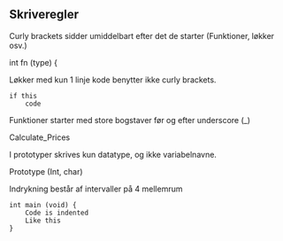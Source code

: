 ## Skriveregler

Curly brackets sidder umiddelbart efter det de starter (Funktioner, løkker osv.)

int fn (type) {

Løkker med kun 1 linje kode benytter ikke curly brackets.

    if this
        code

Funktioner starter med store bogstaver før og efter underscore (\_)

Calculate_Prices

I prototyper skrives kun datatype, og ikke variabelnavne.

Prototype (Int, char)

Indrykning består af intervaller på 4 mellemrum

    int main (void) {
        Code is indented
        Like this
    }